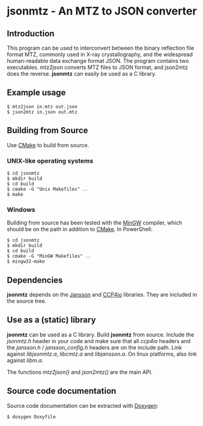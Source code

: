 jsonmtz - An MTZ to JSON converter
==================================

Introduction
------------

This program can be used to interconvert between the binary reflection file
format MTZ, commonly used in X-ray crystallography, and the widespread
human-readable data exchange format JSON. The program contains two executables.
mtz2json converts MTZ files to JSON format, and json2mtz does the reverse.
__jsonmtz__ can easily be used as a C library.

Example usage
-------------
```shell
$ mtz2json in.mtz out.json  
$ json2mtz in.json out.mtz
```

Building from Source
--------------------
Use [CMake](https://cmake.org/) to build from source.

### UNIX-like operating systems
```shell
$ cd jsonmtz  
$ mkdir build  
$ cd build  
$ cmake -G "Unix Makefiles" ..  
$ make
```

### Windows
Building from source has been tested with the
[MinGW](http://mingw.org/) compiler, which should be on the path in addition
to [CMake](https://cmake.org/). In PowerShell:

```shell
$ cd jsonmtz  
$ mkdir build  
$ cd build  
$ cmake -G "MinGW Makefiles" ..  
$ mingw32-make
```

Dependencies
------------

__jsonmtz__ depends on the [Jansson](http://www.digip.org/jansson/) and
[CCP4io](http://www.ccp4.ac.uk/) libraries. They are included in the source
tree.

Use as a (static) library
-------------------------

__jsonmtz__ can be used as a C library. Build __jsonmtz__ from source. Include
the _jsonmtz.h_ header in your code and make sure that all _ccp4io_ headers
and the _jansson.h_ / _jansson\_config.h_ headers are on the include path.
Link against _libjsonmtz.a_, _libcmtz.a_ and _libjansson.a_. On linux
platforms, also link against _libm.a_.

The functions _mtz2json()_ and _json2mtz()_ are the main API.

Source code documentation
-------------------------

Source code documentation can be extracted with [Doxygen](http://www.doxygen.org/):  
```shell
$ doxygen Doxyfile
```